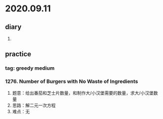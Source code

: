 # 2020.09.11
## diary
1. 
## practice
### tag: greedy medium
### 1276. Number of Burgers with No Waste of Ingredients
1. 题意：给出番茄和芝士片数量，和制作大/小汉堡需要的数量，求大/小汉堡数量
2. 思路：解二元一次方程
3. 难点：无
